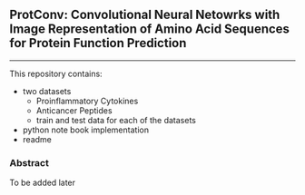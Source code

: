 ## ProtConv: Convolutional Neural Netowrks with Image Representation of Amino Acid Sequences for Protein Function Prediction
-----

This repository contains:

+ two datasets
  - Proinflammatory Cytokines
  - Anticancer Peptides
  - train and test data for each of the datasets
+ python note book implementation
+ readme

### Abstract
To be added later
